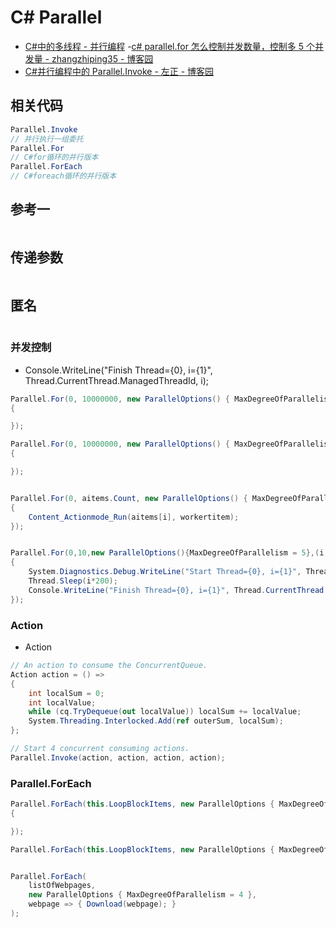 # C# Parallel

- [C#中的多线程 - 并行编程](https://www.cnblogs.com/zeroone/p/4789531.html) -[c# parallel.for 怎么控制并发数量，控制多 5 个并发量 - zhangzhiping35 - 博客园](https://www.cnblogs.com/zhangzhiping35/p/11058684.html)
- [C#并行编程中的 Parallel.Invoke - 左正 - 博客园](https://www.cnblogs.com/soundcode/p/6015996.html)

## 相关代码

```c#
Parallel.Invoke
// 并行执行一组委托
Parallel.For
// C#for循环的并行版本
Parallel.ForEach
// C#foreach循环的并行版本
```

## 参考一

```c#

```

## 传递参数

```c#

```

## 匿名

```c#

```

### 并发控制

- Console.WriteLine("Finish Thread={0}, i={1}", Thread.CurrentThread.ManagedThreadId, i);

```c#
Parallel.For(0, 10000000, new ParallelOptions() { MaxDegreeOfParallelism = 5000 }, (i, loopState) =>
{

});

Parallel.For(0, 10000000, new ParallelOptions() { MaxDegreeOfParallelism = 5 }, (i, loopState) =>
{

});


Parallel.For(0, aitems.Count, new ParallelOptions() { MaxDegreeOfParallelism = 10 }, (i, loopState) =>
{
    Content_Actionmode_Run(aitems[i], workertitem);
});


Parallel.For(0,10,new ParallelOptions(){MaxDegreeOfParallelism = 5},(i, loopState) =>
{
    System.Diagnostics.Debug.WriteLine("Start Thread={0}, i={1}", Thread.CurrentThread.ManagedThreadId, i);
    Thread.Sleep(i*200);
    Console.WriteLine("Finish Thread={0}, i={1}", Thread.CurrentThread.ManagedThreadId, i);
});
```

### Action

- Action

```c#
// An action to consume the ConcurrentQueue.
Action action = () =>
{
    int localSum = 0;
    int localValue;
    while (cq.TryDequeue(out localValue)) localSum += localValue;
    System.Threading.Interlocked.Add(ref outerSum, localSum);
};

// Start 4 concurrent consuming actions.
Parallel.Invoke(action, action, action, action);
```

### Parallel.ForEach

```c#
Parallel.ForEach(this.LoopBlockItems, new ParallelOptions { MaxDegreeOfParallelism = 4 }, LoopBlockItem =>
{

});

Parallel.ForEach(this.LoopBlockItems, new ParallelOptions { MaxDegreeOfParallelism = 4 }, webpage => { });


Parallel.ForEach(
    listOfWebpages,
    new ParallelOptions { MaxDegreeOfParallelism = 4 },
    webpage => { Download(webpage); }
);
```
